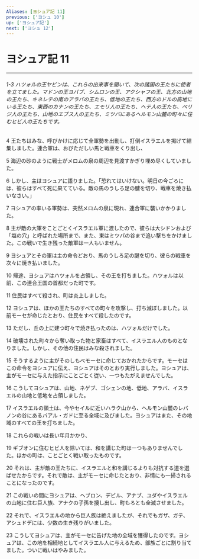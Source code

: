 ```yaml
---
Aliases: [ヨシュア記 11]
previous: ['ヨシュ 10']
up: ['ヨシュア記']
next: ['ヨシュ 12']
---
```

# ヨシュア記 11

***
###### 1-3 ハツォルの王ヤビンは、これらの出来事を聞いて、次の諸国の王たちに使者を立てました。マドンの王ヨバブ、シムロンの王、アクシャフの王、北方の山地の王たち、キネレテの南のアラバの王たち、低地の王たち、西方のドルの高地にいる王たち、東西のカナンの王たち、エモリ人の王たち、ヘテ人の王たち、ペリジ人の王たち、山地のエブス人の王たち、ミツパにあるヘルモン山麓の町々に住むヒビ人の王たちです。 



4 
王たちはみな、呼びかけに応じて全軍勢を出動し、打倒イスラエルを掲げて結集しました。連合軍は、おびただしい馬と戦車をくり出し、 



5 
海辺の砂のように戦士がメロムの泉の周辺を見渡すかぎり埋め尽くしていました。 



6 
しかし、主はヨシュアに語りました。「恐れてはいけない。明日の今ごろには、彼らはすべて死に果てている。敵の馬のうしろ足の腱を切り、戦車を焼き払いなさい。」 



7 
ヨシュアの率いる軍勢は、突然メロムの泉に現れ、連合軍に襲いかかりました。 



8 
主が敵の大軍をことごとくイスラエル軍に渡したので、彼らは大シドンおよび「塩の穴」と呼ばれた場所まで、また、東はミツパの谷まで追い撃ちをかけました。この戦いで生き残った敵軍は一人もいません。 



9 
ヨシュアとその軍は主の命令どおり、馬のうしろ足の腱を切り、彼らの戦車を次々に焼き払いました。 



10 
帰途、ヨシュアはハツォルを占領し、その王を打ちました。ハツォルは以前、この連合王国の首都だった町です。 



11 
住民はすべて殺され、町は炎上しました。 



12 
ヨシュアは、ほかの王たちのすべての町々を攻撃し、打ち滅ぼしました。以前モーセが命じたとおり、住民をすべて殺したのです。 



13 
ただし、丘の上に建つ町々で焼き払ったのは、ハツォルだけでした。 



14 
破壊された町々から奪い取った物と家畜はすべて、イスラエル人のものとなりました。しかし、その他の住民はみな殺されました。 



15 
そうするように主がそのしもべモーセに命じておかれたからです。モーセはこの命令をヨシュアに伝え、ヨシュアはそのとおり実行しました。ヨシュアは、主がモーセに与えた指示にことごとく従い、一つもたがえませんでした。 



16 
こうしてヨシュアは、山地、ネゲブ、ゴシェンの地、低地、アラバ、イスラエルの山地と低地を占領しました。 



17 
イスラエルの領土は、今やセイルに近いハラク山から、ヘルモン山麓のレバノンの谷にあるバアル・ガドに至る全域に及びました。ヨシュアはまた、その地域のすべての王を打ちました。 



18 
これらの戦いは長い年月かかり、 



19 
ギブオンに住むヒビ人を除いては、和を講じた町は一つもありませんでした。ほかの町は、ことごとく戦い取ったものです。 



20 
それは、主が敵の王たちに、イスラエルと和を講じるよりも対抗する道を選ばせたからです。それで敵は、主がモーセに命じたとおり、非情にも一掃されることになったのです。 



21 
この戦いの間にヨシュアは、ヘブロン、デビル、アナブ、ユダやイスラエルの山地に住む巨人族、アナクの子孫を捜し出し、町もろとも全滅させました。 



22 
それで、イスラエルの地から巨人族は絶えましたが、それでもガザ、ガテ、アシュドデには、少数の生き残りがいました。 



23 
こうしてヨシュアは、主がモーセに告げた地の全域を獲得したのです。ヨシュアは、この地を相続地としてイスラエル人に与えるため、部族ごとに割り当てました。ついに戦いはやみました。
